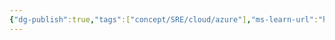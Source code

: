 ```yaml
---
{"dg-publish":true,"tags":["concept/SRE/cloud/azure"],"ms-learn-url":"https://learn.microsoft.com/en-us/azure/advisor/advisor-overview","definition":"Advisor is a digital cloud assistant that helps you follow best practices to optimize your Azure deployments.","creation_date":"2024-05-02 18:40","permalink":"/concepts/azure-adviser/","dgPassFrontmatter":true}
---
```


